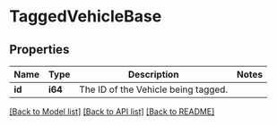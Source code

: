 # TaggedVehicleBase

## Properties
Name | Type | Description | Notes
------------ | ------------- | ------------- | -------------
**id** | **i64** | The ID of the Vehicle being tagged. | 

[[Back to Model list]](../README.md#documentation-for-models) [[Back to API list]](../README.md#documentation-for-api-endpoints) [[Back to README]](../README.md)


